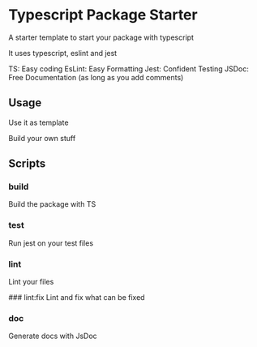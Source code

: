 # Typescript Package Starter

A starter template to start your package with typescript

It uses typescript, eslint and jest

TS: Easy coding
EsLint: Easy Formatting
Jest: Confident Testing
JSDoc: Free Documentation (as long as you add comments)

## Usage

Use it as template

Build your own stuff

## Scripts

### build
Build the package with TS

### test
Run jest on your test files

### lint
Lint your files

### lint:fix
Lint and fix what can be fixed

### doc
Generate docs with JsDoc